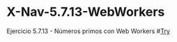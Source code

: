 # X-Nav-5.7.13-WebWorkers
Ejercicio 5.7.13 - Números primos con Web Workers
#[Try](https://crisgh.github.io/X-Nav-5.7.13-WebWorkers/)
